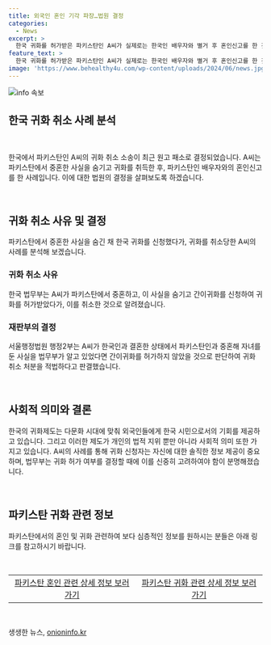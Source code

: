 ```yaml
---
title: 외국인 혼인 기각 파장…법원 결정
categories:
  - News
excerpt: >
  한국 귀화를 허가받은 파키스탄인 A씨가 실제로는 한국인 배우자와 별거 후 혼인신고를 한 것이 아니라 파키스탄에서 다른 사람과 중혼했음을 숨겼다가 귀화 허가를 취소당한 사실이 밝혀졌다. A씨는 간이귀화 신청서에 가족관계란에 파키스탄 배우자와 자녀를 기재하지 않은 것으로 확인됐으며, 법무부는 이 사실을 알았더라면 허가를 하지 않았을 것이라고 밝혔다. 이에 대해 A씨는 불복 소송을 제기했지만 재판부는 A씨의 주장을 기각하며 귀화허가 취소처분이 적법하다는 결정을 내렸다.
feature_text: >
  한국 귀화를 허가받은 파키스탄인 A씨가 실제로는 한국인 배우자와 별거 후 혼인신고를 한 것이 아니라 파키스탄에서 다른 사람과 중혼했음을 숨겼다가 귀화 허가를 취소당한 사실이 밝혀졌다. A씨는 간이귀화 신청서에 가족관계란에 파키스탄 배우자와 자녀를 기재하지 않은 것으로 확인됐으며, 법무부는 이 사실을 알았더라면 허가를 하지 않았을 것이라고 밝혔다. 이에 대해 A씨는 불복 소송을 제기했지만 재판부는 A씨의 주장을 기각하며 귀화허가 취소처분이 적법하다는 결정을 내렸다.
image: 'https://www.behealthy4u.com/wp-content/uploads/2024/06/news.jpg'
---
```


<p><img src="https://www.behealthy4u.com/wp-content/uploads/2024/06/news.jpg" alt="info 속보" /></p>

<h2>한국 귀화 취소 사례 분석</h2>

<p data-ke-size="size16">&nbsp;</p>

<p>한국에서 파키스탄인 A씨의 귀화 취소 소송이 최근 원고 패소로 결정되었습니다. A씨는 파키스탄에서 중혼한 사실을 숨기고 귀화를 취득한 후, 파키스탄인 배우자와의 혼인신고를 한 사례입니다. 이에 대한 법원의 결정을 살펴보도록 하겠습니다.</p>

<p data-ke-size="size16">&nbsp;</p>

<h2 data-ke-size="size26">귀화 취소 사유 및 결정</h2>

<p data-ke-size="size16">파키스탄에서 중혼한 사실을 숨긴 채 한국 귀화를 신청했다가, 귀화를 취소당한 A씨의 사례를 분석해 보겠습니다.</p>

<h3>귀화 취소 사유</h3>

<p data-ke-size="size16">한국 법무부는 A씨가 파키스탄에서 중혼하고, 이 사실을 숨기고 간이귀화를 신청하여 귀화를 허가받았다가, 이를 취소한 것으로 알려졌습니다.</p>

<h3>재판부의 결정</h3>

<p data-ke-size="size16">서울행정법원 행정2부는 A씨가 한국인과 결혼한 상태에서 파키스탄인과 중혼해 자녀를 둔 사실을 법무부가 알고 있었다면 간이귀화를 허가하지 않았을 것으로 판단하여 귀화 취소 처분을 적법하다고 판결했습니다.</p>

<p data-ke-size="size16">&nbsp;</p>

<h2 data-ke-size="size26">사회적 의미와 결론</h2>

<p data-ke-size="size16">한국의 귀화제도는 다문화 시대에 맞춰 외국인들에게 한국 시민으로서의 기회를 제공하고 있습니다. 그리고 이러한 제도가 개인의 법적 지위 뿐만 아니라 사회적 의미 또한 가지고 있습니다. A씨의 사례를 통해 귀화 신청자는 자신에 대한 솔직한 정보 제공이 중요하며, 법무부는 귀화 허가 여부를 결정할 때에 이를 신중히 고려하여야 함이 분명해졌습니다.</p>

<p data-ke-size="size16">&nbsp;</p>

<h2 data-ke-size="size26">파키스탄 귀화 관련 정보</h2>

<p data-ke-size="size16">파키스탄에서의 혼인 및 귀화 관련하여 보다 심층적인 정보를 원하시는 분들은 아래 링크를 참고하시기 바랍니다.
</p>

<p data-ke-size="size16">&nbsp;</p>

<table>
    <tbody>
        <tr>
            <td style="text-align: center; height: 17px;"><a href="https://www.example.com/pakistan-marriage" target="_blank">파키스탄 혼인 관련 상세 정보 보러가기</a></td>
            <td style="text-align: center; height: 17px;"><a href="https://www.example.com/pakistan-naturalization" target="_blank">파키스탄 귀화 관련 상세 정보 보러가기</a></td>
        </tr>
    </tbody>
</table>

<p data-ke-size="size16">&nbsp;</p>
생생한 뉴스, <a href="https://onioninfo.kr" rel="dofollow">onioninfo.kr</a>


